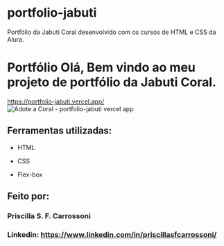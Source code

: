 # portfolio-jabuti
Portfólio da Jabuti Coral desenvolvido com os cursos de HTML e CSS da Alura.
# Portfólio Olá, Bem vindo ao meu projeto de portfólio da Jabuti Coral.

https://portfolio-jabuti.vercel.app/
![Adote a Coral -  portfolio-jabuti vercel app](https://github.com/user-attachments/assets/83d8c5f0-1ac0-4a81-a427-bab944e39e40)

## Ferramentas utilizadas:

* HTML

* CSS

* Flex-box

## Feito por:

### Priscilla S. F. Carrossoni

### Linkedin: https://www.linkedin.com/in/priscillasfcarrossoni/
